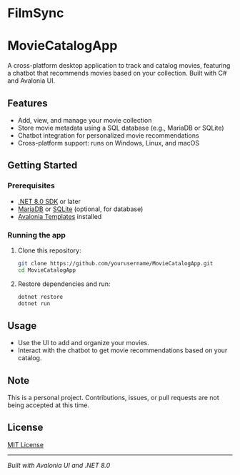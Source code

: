 # FilmSync

# MovieCatalogApp

A cross-platform desktop application to track and catalog movies, featuring a chatbot that recommends movies based on your collection. Built with C# and Avalonia UI.

## Features

- Add, view, and manage your movie collection  
- Store movie metadata using a SQL database (e.g., MariaDB or SQLite)  
- Chatbot integration for personalized movie recommendations  
- Cross-platform support: runs on Windows, Linux, and macOS  

## Getting Started

### Prerequisites

- [.NET 8.0 SDK](https://dotnet.microsoft.com/en-us/download) or later  
- [MariaDB](https://mariadb.org/) or [SQLite](https://www.sqlite.org/index.html) (optional, for database)  
- [Avalonia Templates](https://avaloniaui.net/) installed

### Running the app

1. Clone this repository:

   ```bash
   git clone https://github.com/yourusername/MovieCatalogApp.git
   cd MovieCatalogApp
   ```

2. Restore dependencies and run:

   ```bash
   dotnet restore
   dotnet run
   ```

## Usage

- Use the UI to add and organize your movies.  
- Interact with the chatbot to get movie recommendations based on your catalog.

## Note

This is a personal project. Contributions, issues, or pull requests are not being accepted at this time.

## License

[MIT License](LICENSE)

---

*Built with Avalonia UI and .NET 8.0*
